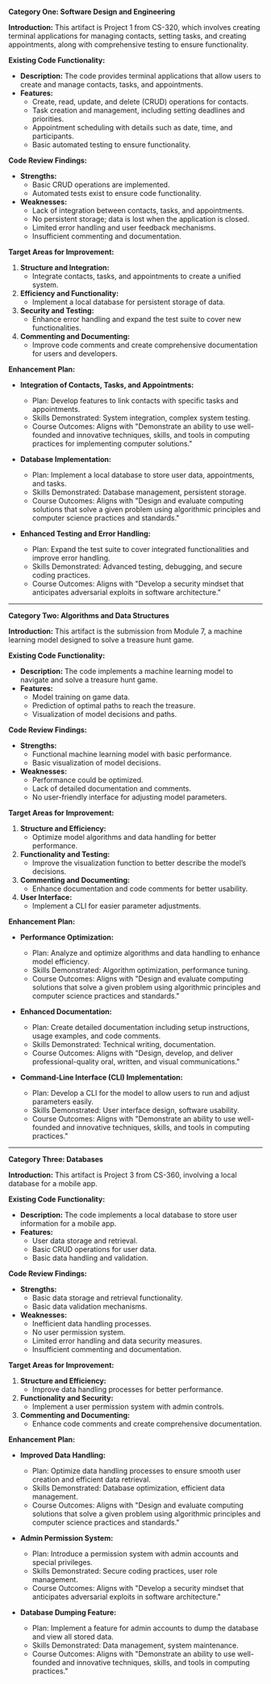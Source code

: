**Category One: Software Design and Engineering**

**Introduction:**
This artifact is Project 1 from CS-320, which involves creating terminal applications for managing contacts, setting tasks, and creating appointments, along with comprehensive testing to ensure functionality.

**Existing Code Functionality:**
- **Description:** The code provides terminal applications that allow users to create and manage contacts, tasks, and appointments.
- **Features:**
  - Create, read, update, and delete (CRUD) operations for contacts.
  - Task creation and management, including setting deadlines and priorities.
  - Appointment scheduling with details such as date, time, and participants.
  - Basic automated testing to ensure functionality.

**Code Review Findings:**
- **Strengths:**
  - Basic CRUD operations are implemented.
  - Automated tests exist to ensure code functionality.
- **Weaknesses:**
  - Lack of integration between contacts, tasks, and appointments.
  - No persistent storage; data is lost when the application is closed.
  - Limited error handling and user feedback mechanisms.
  - Insufficient commenting and documentation.

**Target Areas for Improvement:**
1. **Structure and Integration:**
   - Integrate contacts, tasks, and appointments to create a unified system.
2. **Efficiency and Functionality:**
   - Implement a local database for persistent storage of data.
3. **Security and Testing:**
   - Enhance error handling and expand the test suite to cover new functionalities.
4. **Commenting and Documenting:**
   - Improve code comments and create comprehensive documentation for users and developers.

**Enhancement Plan:**
- **Integration of Contacts, Tasks, and Appointments:**
  - Plan: Develop features to link contacts with specific tasks and appointments.
  - Skills Demonstrated: System integration, complex system testing.
  - Course Outcomes: Aligns with "Demonstrate an ability to use well-founded and innovative techniques, skills, and tools in computing practices for implementing computer solutions."

- **Database Implementation:**
  - Plan: Implement a local database to store user data, appointments, and tasks.
  - Skills Demonstrated: Database management, persistent storage.
  - Course Outcomes: Aligns with "Design and evaluate computing solutions that solve a given problem using algorithmic principles and computer science practices and standards."

- **Enhanced Testing and Error Handling:**
  - Plan: Expand the test suite to cover integrated functionalities and improve error handling.
  - Skills Demonstrated: Advanced testing, debugging, and secure coding practices.
  - Course Outcomes: Aligns with "Develop a security mindset that anticipates adversarial exploits in software architecture."

---

**Category Two: Algorithms and Data Structures**

**Introduction:**
This artifact is the submission from Module 7, a machine learning model designed to solve a treasure hunt game.

**Existing Code Functionality:**
- **Description:** The code implements a machine learning model to navigate and solve a treasure hunt game.
- **Features:**
  - Model training on game data.
  - Prediction of optimal paths to reach the treasure.
  - Visualization of model decisions and paths.

**Code Review Findings:**
- **Strengths:**
  - Functional machine learning model with basic performance.
  - Basic visualization of model decisions.
- **Weaknesses:**
  - Performance could be optimized.
  - Lack of detailed documentation and comments.
  - No user-friendly interface for adjusting model parameters.

**Target Areas for Improvement:**
1. **Structure and Efficiency:**
   - Optimize model algorithms and data handling for better performance.
2. **Functionality and Testing:**
   - Improve the visualization function to better describe the model’s decisions.
3. **Commenting and Documenting:**
   - Enhance documentation and code comments for better usability.
4. **User Interface:**
   - Implement a CLI for easier parameter adjustments.

**Enhancement Plan:**
- **Performance Optimization:**
  - Plan: Analyze and optimize algorithms and data handling to enhance model efficiency.
  - Skills Demonstrated: Algorithm optimization, performance tuning.
  - Course Outcomes: Aligns with "Design and evaluate computing solutions that solve a given problem using algorithmic principles and computer science practices and standards."

- **Enhanced Documentation:**
  - Plan: Create detailed documentation including setup instructions, usage examples, and code comments.
  - Skills Demonstrated: Technical writing, documentation.
  - Course Outcomes: Aligns with "Design, develop, and deliver professional-quality oral, written, and visual communications."

- **Command-Line Interface (CLI) Implementation:**
  - Plan: Develop a CLI for the model to allow users to run and adjust parameters easily.
  - Skills Demonstrated: User interface design, software usability.
  - Course Outcomes: Aligns with "Demonstrate an ability to use well-founded and innovative techniques, skills, and tools in computing practices."

---

**Category Three: Databases**

**Introduction:**
This artifact is Project 3 from CS-360, involving a local database for a mobile app.

**Existing Code Functionality:**
- **Description:** The code implements a local database to store user information for a mobile app.
- **Features:**
  - User data storage and retrieval.
  - Basic CRUD operations for user data.
  - Basic data handling and validation.

**Code Review Findings:**
- **Strengths:**
  - Basic data storage and retrieval functionality.
  - Basic data validation mechanisms.
- **Weaknesses:**
  - Inefficient data handling processes.
  - No user permission system.
  - Limited error handling and data security measures.
  - Insufficient commenting and documentation.

**Target Areas for Improvement:**
1. **Structure and Efficiency:**
   - Improve data handling processes for better performance.
2. **Functionality and Security:**
   - Implement a user permission system with admin controls.
3. **Commenting and Documenting:**
   - Enhance code comments and create comprehensive documentation.

**Enhancement Plan:**
- **Improved Data Handling:**
  - Plan: Optimize data handling processes to ensure smooth user creation and efficient data retrieval.
  - Skills Demonstrated: Database optimization, efficient data management.
  - Course Outcomes: Aligns with "Design and evaluate computing solutions that solve a given problem using algorithmic principles and computer science practices and standards."

- **Admin Permission System:**
  - Plan: Introduce a permission system with admin accounts and special privileges.
  - Skills Demonstrated: Secure coding practices, user role management.
  - Course Outcomes: Aligns with "Develop a security mindset that anticipates adversarial exploits in software architecture."

- **Database Dumping Feature:**
  - Plan: Implement a feature for admin accounts to dump the database and view all stored data.
  - Skills Demonstrated: Data management, system maintenance.
  - Course Outcomes: Aligns with "Demonstrate an ability to use well-founded and innovative techniques, skills, and tools in computing practices."
